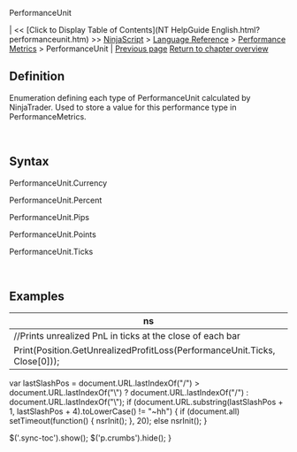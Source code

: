 ﻿










 


PerformanceUnit







| &lt;&lt; [Click to Display Table of Contents](NT HelpGuide English.html?performanceunit.htm) &gt;&gt;
 [NinjaScript](ninjascript.htm) &gt; [Language Reference](language_reference_wip.htm) &gt; [Performance Metrics](performance_metrics.htm) &gt;
PerformanceUnit | [Previous page](onmergeperformancemetric.htm)
[Return to chapter overview](performance_metrics.htm)










Definition
----------


Enumeration defining each type of PerformanceUnit calculated by NinjaTrader. Used to store a value for this performance type in PerformanceMetrics.


 


Syntax
------


PerformanceUnit.Currency


PerformanceUnit.Percent


PerformanceUnit.Pips


PerformanceUnit.Points


PerformanceUnit.Ticks


 


Examples
--------




| ns |
| --- |
| //Prints unrealized PnL in ticks at the close of each bar
Print(Position.GetUnrealizedProfitLoss(PerformanceUnit.Ticks, Close[0])); |






 
 var lastSlashPos = document.URL.lastIndexOf("/") &gt; document.URL.lastIndexOf("\\") ? document.URL.lastIndexOf("/") : document.URL.lastIndexOf("\\");
 if (document.URL.substring(lastSlashPos + 1, lastSlashPos + 4).toLowerCase() != "~hh") {
 if (document.all) setTimeout(function() {
 nsrInit();
 }, 20);
 else nsrInit();
 }
 
 
 $('.sync-toc').show();
 $('p.crumbs').hide();
 }
 
 
 



